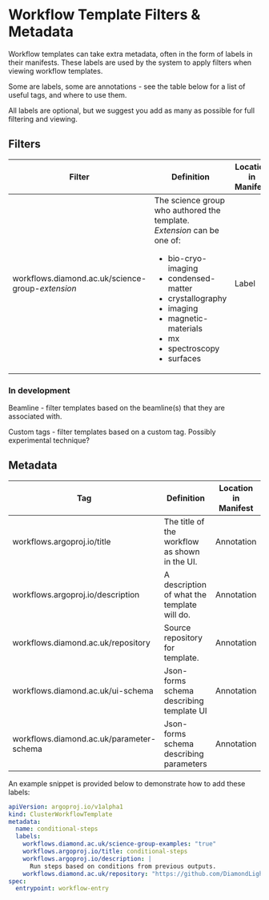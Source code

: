 
# Workflow Template Filters & Metadata

Workflow templates can take extra metadata, often in the form of labels in their manifests.
These labels are used by the system to apply filters when viewing workflow templates.

Some are labels, some are annotations - see the table below for a list of useful
tags, and where to use them.

All labels are optional, but we suggest you add as many as possible for full filtering and viewing.

## Filters
| Filter | Definition | Location in Manifest |
|--------|------------|------|
| workflows.diamond.ac.uk/science-group-*extension* | The science group who authored the template. *Extension* can be one of: <ul><li>bio-cryo-imaging</li><li>condensed-matter</li><li>crystallography</li><li>imaging</li><li>magnetic-materials</li><li>mx</li><li>spectroscopy</li><li>surfaces</li><ul/>  | Label |

### In development

Beamline - filter templates based on the beamline(s) that they are associated with.

Custom tags - filter templates based on a custom tag. Possibly experimental technique?

## Metadata
| Tag | Definition | Location in Manifest |
|--------|------------|------|
| workflows.argoproj.io/title | The title of the workflow as shown in the UI. | Annotation |
| workflows.argoproj.io/description | A description of what the template will do. | Annotation |
| workflows.diamond.ac.uk/repository | Source repository for template. | Annotation |
| workflows.diamond.ac.uk/ui-schema | Json-forms schema describing template UI | Annotation |
| workflows.diamond.ac.uk/parameter-schema | Json-forms schema describing parameters | Annotation |

An example snippet is provided below to demonstrate how to add these labels:

```yaml
apiVersion: argoproj.io/v1alpha1
kind: ClusterWorkflowTemplate
metadata:
  name: conditional-steps
  labels:
    workflows.diamond.ac.uk/science-group-examples: "true"
    workflows.argoproj.io/title: conditional-steps
    workflows.argoproj.io/description: |
      Run steps based on conditions from previous outputs.
    workflows.diamond.ac.uk/repository: "https://github.com/DiamondLightSource/workflows"
spec:
  entrypoint: workflow-entry
```